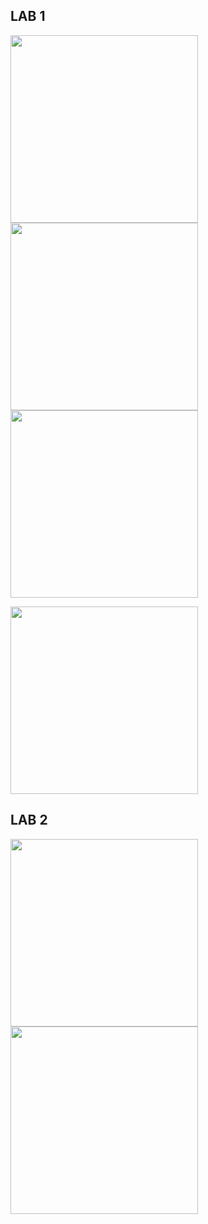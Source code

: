 ## LAB 1
<p float="left">
  <img src="Lab1/1_1.png" width="300" />
  <img src="Lab1/1_2.png" width="300" />
  <img src="Lab1/1_3.png" width="300" />
</p>
<p float="left">
  <img src="Lab1/A_1.png" width="300" />
</p>

## LAB 2
<p float="left">
  <img src="Lab2/2_1.png" width="300" />
  <img src="Lab2/2_2.png" width="300" />
</p>
